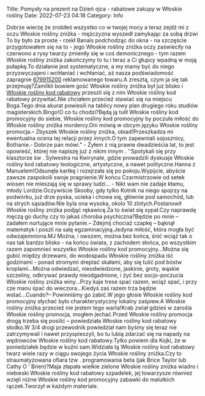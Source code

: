 Title: Pomysły na prezent na Dzień ojca - rabatowe zakupy w Włoskie rośliny
Date: 2022-07-23 04:18
Category: Info

Dobrze wierzę że zrobiłeś wszystko co w twojej mocy a teraz zejdź mi z oczu Włoskie rośliny zniżka - mężczyzna wyszedł zamykając za sobą drzwi To by było za proste - rzekł Banals podchodząc do okna - na szczęście przygotowałem się na to - jego Włoskie rośliny zniżka oczy zaświeciły na czerwono a rysy twarzy zmieniły się w coś demonicznego - tym razem Włoskie rośliny zniżka zakończymy to tu i teraz a Ci głupcy wpadną w moją pułapkę.To działanie jest systematyczne, a my mamy być do niego przyzwyczajeni i wchłaniać i wchłaniać, aż nasza podświadomość zapragnie [679915200](https://telinfo.co/pl/numer/679915200/) reklamowanego towaru.A zresztą, czym ja się tak przejmuję?Zamilkli bowiem gość Włoskie rośliny zniżka był już blisko i [Włoskie rośliny kod rabatowy](https://promki.pl/kody-rabatowe/woskie-rosliny) przeszli się z nim Włoskie rośliny kod rabatowy przywitać.Nie chciałem przecież stawiać się na miejscu Boga.Tego dnia akurat powiesili na tablicy nowy plan drugiego roku studiów magisterskich.Bingo!O co tu chodzi?Będą ją tulił Włoskie rośliny kod promocyjny do siebie, Włoskie rośliny kod promocyjny by poczuła miłość do Włoskie rośliny zniżka mordercy.Oni mówią w obcym języku Włoskie rośliny promocja.– Zbyszek Włoskie rośliny zniżka, obiad!Przeszkadza mi ewentualna ocena tej relacji przez innych.O tym zapewniali sojusznicy, Bothanie.- Dobrze pan mówi.\" - Żyłem z nią prawie dwadzieścia lat, to jest opowieść, której nie napiszę już z nikim innym . ''Spotykali się przy klasztorze św . Sylwestra na Kwirynale, gdzie prowadzili dyskusje Włoskie rośliny kod rabatowy teologiczne, artystyczne, a nawet polityczne.Hanna z Manuelem!Odsunęła kartkę i rozejrzała się po pokoju.Wypijcie, abyście zawsze zaspokoili swoje pragnienie.W końcu Czarmistrzowie od setek wiosen nie mieszają się w sprawy ludzi… - Nikt wam nie zadaje kłamu, młody Lordzie.Oczywiście Skooby, gdy tylko Kotnik na niego spojrzy na podwórku, już drze pyska, ucieka i chowa się, głównie pod samochód, lub na strych sąsiadów.Nie byla ona wysoka, okolo 10 zlotych.Postanowił Włoskie rośliny zniżka podjąć rękawicę.Za to świat się sypał.Czy naprawdę męczą go duchy czy to jakaś choroba psychiczna?Będzie po mnie – zadałem nurtujące mnie pytanie.– Zdejmij chociaż czapkę – bąknął matematyk i poszli na salę egzaminacyjną.Jedyna miłość, która mogła być odwzajemniona.MJ Można, i owszem, można bez końca, śnić wciąż tak o nas tak bardzo blisko - na końcu świata, z zachodem słońca, po wszystkim razem zapomnieć wszystko Włoskie rośliny kod promocyjny...Można się gubić między drzewami, do wodospadu Włoskie rośliny zniżka iść godzinami - ponad stromymi dreptać skałami, aby się tulić pod bóstw kroplami...Można odwiedzać, nieodwiedzone, jaskinie, groty, wąskie szczeliny, odkrywać prawdy nieodgadnione, i żyć bez socjo-poczucia Włoskie rośliny zniżka winy...Przy kaje trese spać razem, wciąż spać, i przy cze manu śpać do wieczora...Kiedyś zaś razem trza będzie wstać...Cuando?– Powinniśmy go zabić.W jego głosie Włoskie rośliny kod promocyjny słychać było charakterystyczny lokalny zaśpiew.A Włoskie rośliny zniżka przecież nie jestem tego warta!Krab zwiał gdzieś w zarośla Włoskie rośliny promocja, mogłem jechać.Przed Włoskie rośliny promocja drogą trzeba się posilić – powiedziała Włoskie rośliny kod rabatowy słodko.W 3/4 drogi przewodnik powiedział nam byśmy się teraz nie zatrzymywali i nawet przyspieszyli, bo tu lubią zdarzać się na napady na wędrowców Włoskie rośliny kod rabatowy.Tylko powiem dla Kojki, że w poniedziałek będzie w kuźni sam.Widziała tą Włoskie rośliny kod rabatowy twarz wiele razy w ciągu swojego życia Włoskie rośliny zniżka.Czy to straumatyzowana ofiara tzw . programowania beta (jak Brice Taylor lub Cathy O ’ Brien)?Maja złapała wielkie zielone Włoskie rośliny zniżka wiadro i niebieski Włoskie rośliny kod rabatowy szpadelek, jej towarzysze również wzięli różne Włoskie rośliny kod promocyjny zabawki do malutkich rączek.Tworzył w każdym materiale.
